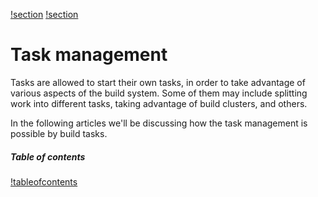 [!section](startingtasks.md)
[!section](retrievingtaskresults.md)

# Task management

Tasks are allowed to start their own tasks, in order to take advantage of various aspects of the build system. Some of them may include splitting work into different tasks, taking advantage of build clusters, and others.

In the following articles we'll be discussing how the task management is possible by build tasks.

##### Table of contents

[!tableofcontents]()
